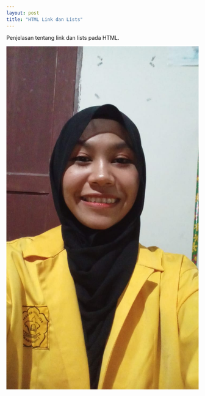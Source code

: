```yaml
---
layout: post
title: "HTML Link dan Lists"
---
```


Penjelasan tentang link dan lists pada HTML.

![HTML_Link_dan_Lists](/assets/images/izzati.jpg)